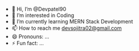 - 👋 Hi, I’m @Devpatel90
- 👀 I’m interested in Coding
- 🌱 I’m currently learning MERN Stack Development
- 📫 How to reach me devsojitra02@gmail.com
- 😄 Pronouns: ...
- ⚡ Fun fact: ...

<!---
Devpatel90/Devpatel90 is a ✨ special ✨ repository because its `README.md` (this file) appears on your GitHub profile.
You can click the Preview link to take a look at your changes.
--->
